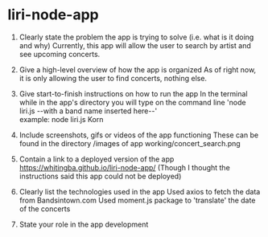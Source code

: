 # liri-node-app

1. Clearly state the problem the app is trying to solve (i.e. what is it doing and why)
Currently, this app will allow the user to search by artist and see upcoming concerts.

2. Give a high-level overview of how the app is organized
As of right now, it is only allowing the user to find concerts, nothing else.

3. Give start-to-finish instructions on how to run the app
In the terminal while in the app's directory you will type on the command line 'node liri.js --with a band name inserted here--'  
example: node liri.js Korn

4. Include screenshots, gifs or videos of the app functioning
These can be found in the directory /images of app working/concert_search.png


5. Contain a link to a deployed version of the app
https://whitingba.github.io/liri-node-app/
(Though I thought the instructions said this app could not be deployed)

6. Clearly list the technologies used in the app
Used axios to fetch the data from Bandsintown.com
Used moment.js package to 'translate' the date of the concerts

7. State your role in the app development